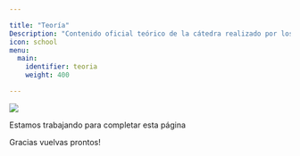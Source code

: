 ```yaml
---

title: "Teoría"
Description: "Contenido oficial teórico de la cátedra realizado por los docentes"
icon: school
menu:
  main:
    identifier: teoria
    weight: 400

---
```


![](/img/apu.png)

Estamos trabajando para completar esta página 

Gracias vuelvas prontos!